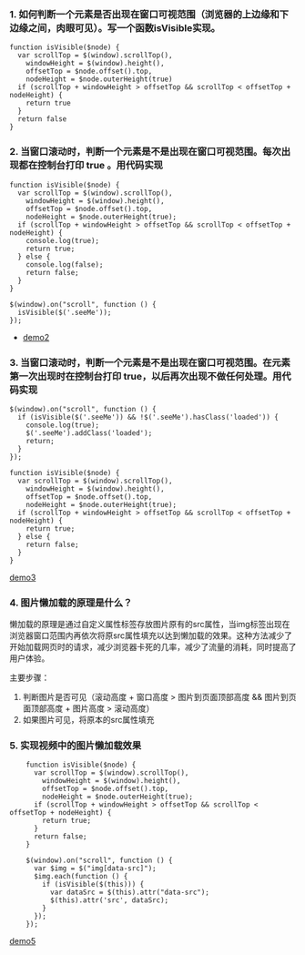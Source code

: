 ### 1. 如何判断一个元素是否出现在窗口可视范围（浏览器的上边缘和下边缘之间，肉眼可见）。写一个函数isVisible实现。

```
function isVisible($node) {
  var scrollTop = $(window).scrollTop(),
    windowHeight = $(window).height(),
    offsetTop = $node.offset().top,
    nodeHeight = $node.outerHeight(true)
  if (scrollTop + windowHeight > offsetTop && scrollTop < offsetTop + nodeHeight) {
    return true
  }
  return false
}
```

### 2. 当窗口滚动时，判断一个元素是不是出现在窗口可视范围。每次出现都在控制台打印 true 。用代码实现

```
function isVisible($node) {
  var scrollTop = $(window).scrollTop(),
    windowHeight = $(window).height(),
    offsetTop = $node.offset().top,
    nodeHeight = $node.outerHeight(true);
  if (scrollTop + windowHeight > offsetTop && scrollTop < offsetTop + nodeHeight) {
    console.log(true);
    return true;
  } else {
    console.log(false);
    return false;
  }
}

$(window).on("scroll", function () {
  isVisible($('.seeMe'));
});
```

- [demo2](http://js.jirengu.com/robuqizuko/1/edit?css,js,console,output)

### 3. 当窗口滚动时，判断一个元素是不是出现在窗口可视范围。在元素第一次出现时在控制台打印 true，以后再次出现不做任何处理。用代码实现

```
$(window).on("scroll", function () {
  if (isVisible($('.seeMe')) && !$('.seeMe').hasClass('loaded')) {
    console.log(true);
    $('.seeMe').addClass('loaded');
    return;
  }
});

function isVisible($node) {
  var scrollTop = $(window).scrollTop(),
    windowHeight = $(window).height(),
    offsetTop = $node.offset().top,
    nodeHeight = $node.outerHeight(true);
  if (scrollTop + windowHeight > offsetTop && scrollTop < offsetTop + nodeHeight) {
    return true;
  } else {
    return false;
  }
}
```

[demo3](http://js.jirengu.com/yazateqivo/1/edit?js,console,output)

### 4. 图片懒加载的原理是什么？

懒加载的原理是通过自定义属性标签存放图片原有的src属性，当img标签出现在浏览器窗口范围内再依次将原src属性填充以达到懒加载的效果。这种方法减少了开始加载网页时的请求，减少浏览器卡死的几率，减少了流量的消耗，同时提高了用户体验。

主要步骤：    
1. 判断图片是否可见（滚动高度 + 窗口高度 > 图片到页面顶部高度 && 图片到页面顶部高度 + 图片高度 > 滚动高度）
2. 如果图片可见，将原本的src属性填充

### 5. 实现视频中的图片懒加载效果

```
    function isVisible($node) {
      var scrollTop = $(window).scrollTop(),
        windowHeight = $(window).height(),
        offsetTop = $node.offset().top,
        nodeHeight = $node.outerHeight(true);
      if (scrollTop + windowHeight > offsetTop && scrollTop < offsetTop + nodeHeight) {
        return true;
      }
      return false;
    }

    $(window).on("scroll", function () {
      var $img = $("img[data-src]");
      $img.each(function () {
        if (isVisible($(this))) {
          var dataSrc = $(this).attr("data-src");
          $(this).attr('src', dataSrc);
        }
      });
    });
```

[demo5](http://js.jirengu.com/hafijaxedi/2/edit?js,output)
